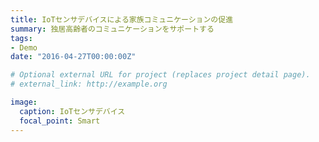 ```yaml
---
title: IoTセンサデバイスによる家族コミュニケーションの促進
summary: 独居高齢者のコミュニケーションをサポートする
tags:
- Demo
date: "2016-04-27T00:00:00Z"

# Optional external URL for project (replaces project detail page).
# external_link: http://example.org

image:
  caption: IoTセンサデバイス
  focal_point: Smart
---
```

